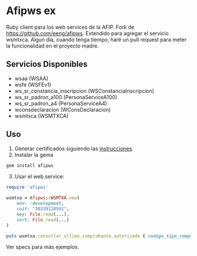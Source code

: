 # Afipws ex

Ruby client para los web services de la AFIP. Fork de https://github.com/eeng/afipws. Extendido para agregar
el servicio wsmtxca. Algun dia, cuando tenga tiempo, haré un pull request para meter la funcionalidad
en el proyecto madre.

## Servicios Disponibles

* wsaa (WSAA)
* wsfe (WSFEv1)
* ws_sr_constancia_inscripcion (WSConstanciaInscripcion)
* ws_sr_padron_a100 (PersonaServiceA100)
* ws_sr_padron_a4 (PersonaServiceA4)
* wconsdeclaracion (WConsDeclaracion)
* wsmtxca (WSMTXCA)

## Uso

1) Generar certificados siguiendo las [instrucciones](http://www.afip.gov.ar/ws/WSAA/cert-req-howto.txt).
2) Instalar la gema

```ruby
gem install afipws
```

3) Usar el web service:

```ruby
require 'afipws'

wsmtxa = Afipws::WSMTXA.new(
	env: :development, 
	cuit: "30339128591",
	key: File.read(...),
	cert: File.read(...)
)

puts wsmtxa.consultar_ultimo_comprobante_autorizado { codigo_tipo_comprobante: 1, numero_punto_venta: "003" }
```

Ver specs para más ejemplos.